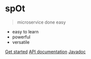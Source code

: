 # spOt
> microservice done easy

* easy to learn
* powerful
* versatile

[Get started](intro)
[API documentation](api)
[Javadoc](javadoc)
